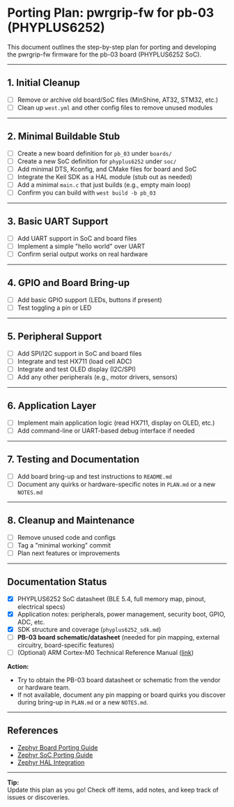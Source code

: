# Porting Plan: pwrgrip-fw for pb-03 (PHYPLUS6252)

This document outlines the step-by-step plan for porting and developing the pwrgrip-fw firmware for the pb-03 board (PHYPLUS6252 SoC).

---

## 1. **Initial Cleanup**
- [ ] Remove or archive old board/SoC files (MinShine, AT32, STM32, etc.)
- [ ] Clean up `west.yml` and other config files to remove unused modules

---

## 2. **Minimal Buildable Stub**
- [ ] Create a new board definition for `pb_03` under `boards/`
- [ ] Create a new SoC definition for `phyplus6252` under `soc/`
- [ ] Add minimal DTS, Kconfig, and CMake files for board and SoC
- [ ] Integrate the Keil SDK as a HAL module (stub out as needed)
- [ ] Add a minimal `main.c` that just builds (e.g., empty main loop)
- [ ] Confirm you can build with `west build -b pb_03`

---

## 3. **Basic UART Support**
- [ ] Add UART support in SoC and board files
- [ ] Implement a simple "hello world" over UART
- [ ] Confirm serial output works on real hardware

---

## 4. **GPIO and Board Bring-up**
- [ ] Add basic GPIO support (LEDs, buttons if present)
- [ ] Test toggling a pin or LED

---

## 5. **Peripheral Support**
- [ ] Add SPI/I2C support in SoC and board files
- [ ] Integrate and test HX711 (load cell ADC)
- [ ] Integrate and test OLED display (I2C/SPI)
- [ ] Add any other peripherals (e.g., motor drivers, sensors)

---

## 6. **Application Layer**
- [ ] Implement main application logic (read HX711, display on OLED, etc.)
- [ ] Add command-line or UART-based debug interface if needed

---

## 7. **Testing and Documentation**
- [ ] Add board bring-up and test instructions to `README.md`
- [ ] Document any quirks or hardware-specific notes in `PLAN.md` or a new `NOTES.md`

---

## 8. **Cleanup and Maintenance**
- [ ] Remove unused code and configs
- [ ] Tag a "minimal working" commit
- [ ] Plan next features or improvements

---

## Documentation Status

- [x] PHYPLUS6252 SoC datasheet (BLE 5.4, full memory map, pinout, electrical specs)
- [x] Application notes: peripherals, power management, security boot, GPIO, ADC, etc.
- [x] SDK structure and coverage (`phyplus6252_sdk.md`)
- [ ] **PB-03 board schematic/datasheet** (needed for pin mapping, external circuitry, board-specific features)
- [ ] (Optional) ARM Cortex-M0 Technical Reference Manual ([link](https://developer.arm.com/documentation/ddi0432/c/))

**Action:**  
- Try to obtain the PB-03 board datasheet or schematic from the vendor or hardware team.
- If not available, document any pin mapping or board quirks you discover during bring-up in `PLAN.md` or a new `NOTES.md`.

---

## References
- [Zephyr Board Porting Guide](https://docs.zephyrproject.org/latest/hardware/porting/board_porting.html)
- [Zephyr SoC Porting Guide](https://docs.zephyrproject.org/latest/hardware/porting/soc_porting.html)
- [Zephyr HAL Integration](https://docs.zephyrproject.org/latest/hardware/porting/hal_porting.html)

---

**Tip:**  
Update this plan as you go! Check off items, add notes, and keep track of issues or discoveries.
